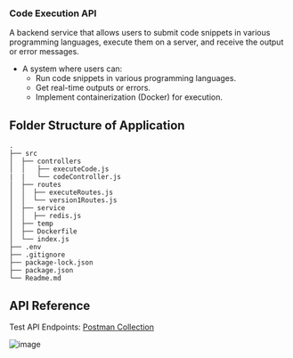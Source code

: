 ### Code Execution API

A backend service that allows users to submit code snippets in various programming languages, execute them on a server, and receive the output or error messages.

- A system where users can:
  - Run code snippets in various programming languages.
  - Get real-time outputs or errors.
  - Implement containerization (Docker) for execution.

## Folder Structure of Application

```
.
├── src
│  ├── controllers
│  │   ├── executeCode.js
|  |   └── codeController.js
│  ├── routes
│  │  ├── executeRoutes.js
│  │  └── version1Routes.js
│  ├── service
│  │  ├── redis.js
│  ├── temp
│  ├── Dockerfile
│  └── index.js
├── .env
├── .gitignore
├── package-lock.json
├── package.json
└── Readme.md
```

## API Reference

Test API Endpoints: [Postman Collection](https://www.postman.com/shahi77/workspace/github/collection/28412567-b22596bf-c4f2-48ad-8969-09abfac7dadc?action=share&creator=28412567)

![image](https://github.com/user-attachments/assets/bb098fb5-fff9-4171-a299-62bd30ed90dc)

